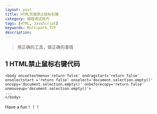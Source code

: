 ```yaml
---
layout: post
title: HTML页面禁止鼠标右键
category: 编程调试技巧
tags: [HTML, JavaScript]
keywords: Multipath,TCP
description:
---
```


> 用正确的工具，做正确的事情


## 1 HTML禁止鼠标右键代码

	<body oncontextmenu='return false' ondragstart='return false' onselectstart ='return false' onselect='document.selection.empty()' oncopy='document.selection.empty()' onbeforecopy='return false' onmouseup='document.selection.empty()'>
	...
	</body>



Have a fun！！！